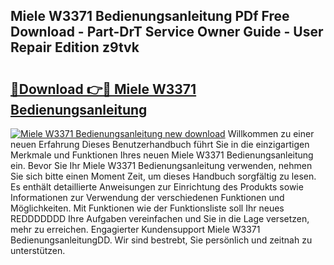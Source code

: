## Miele W3371 Bedienungsanleitung PDf Free Download - Part-DrT Service Owner Guide - User Repair Edition z9tvk

# <h2><a href="http://df3gxw.blite.top/?on=Miele+W3371+Bedienungsanleitung">🔗Download 👉🔴 Miele W3371 Bedienungsanleitung</a></h2>

[![Miele W3371 Bedienungsanleitung new download](https://i.imgur.com/lujVjoI.png)](http://df3gxw.blite.top/?on=Miele+W3371+Bedienungsanleitung)
Willkommen zu einer neuen Erfahrung Dieses Benutzerhandbuch führt Sie in die einzigartigen Merkmale und Funktionen Ihres neuen Miele W3371 Bedienungsanleitung ein. Bevor Sie Ihr Miele W3371 Bedienungsanleitung verwenden, nehmen Sie sich bitte einen Moment Zeit, um dieses Handbuch sorgfältig zu lesen. Es enthält detaillierte Anweisungen zur Einrichtung des Produkts sowie Informationen zur Verwendung der verschiedenen Funktionen und Möglichkeiten. Mit Funktionen wie der Funktionsliste soll Ihr neues REDDDDDDD Ihre Aufgaben vereinfachen und Sie in die Lage versetzen, mehr zu erreichen. Engagierter Kundensupport Miele W3371 BedienungsanleitungDD. Wir sind bestrebt, Sie persönlich und zeitnah zu unterstützen.
